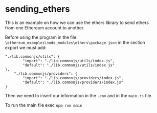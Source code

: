 # sending_ethers
This is an example on how we can use the ethers library to send ethers from one Ethereum account to another.

Before using the program in the file: `\ethereum_examples\node_modules\ethers\package.json` in the section export we must add:

```
"./lib.commonjs/utils": {
        "import": "./lib.commonjs/utils/index.js",
        "default": "./lib.commonjs/utils/index.js"
},
    "./lib.commonjs/providers": {
        "import": "./lib.commonjs/providers/index.js",
        "default": "./lib.commonjs/providers/index.js"
}
```

Then we need to insert our information in the `.env` and in the `main.ts` file.

To run the main file exec `npm run main`